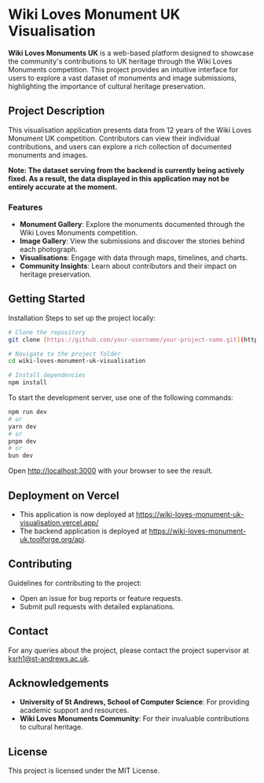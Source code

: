 # Wiki Loves Monument UK Visualisation

**Wiki Loves Monuments UK** is a web-based platform designed to showcase the community's contributions to UK heritage through the Wiki Loves Monuments competition. This project provides an intuitive interface for users to explore a vast dataset of monuments and image submissions, highlighting the importance of cultural heritage preservation.

## Project Description

This visualisation application presents data from 12 years of the Wiki Loves Monument UK competition. Contributors can view their individual contributions, and users can explore a rich collection of documented monuments and images.

**Note: The dataset serving from the backend is currently being actively fixed. As a result, the data displayed in this application may not be entirely accurate at the moment.**

### Features

- **Monument Gallery**: Explore the monuments documented through the Wiki Loves Monuments competition.
- **Image Gallery**: View the submissions and discover the stories behind each photograph.
- **Visualisations**: Engage with data through maps, timelines, and charts.
- **Community Insights**: Learn about contributors and their impact on heritage preservation.

## Getting Started

Installation
Steps to set up the project locally:
```bash
# Clone the repository
git clone [https://github.com/your-username/your-project-name.git](https://github.com/YuxinZhang214/wiki-loves-monument-uk-visualisation.git)

# Navigate to the project folder
cd wiki-loves-monument-uk-visualisation

# Install dependencies
npm install

```
To start the development server, use one of the following commands:

```bash
npm run dev
# or
yarn dev
# or
pnpm dev
# or
bun dev
```
Open [http://localhost:3000](http://localhost:3000) with your browser to see the result.

## Deployment on Vercel

- This application is now deployed at https://wiki-loves-monument-uk-visualisation.vercel.app/
- The backend application is deployed at https://wiki-loves-monument-uk.toolforge.org/api.

## Contributing

Guidelines for contributing to the project:

- Open an issue for bug reports or feature requests.
- Submit pull requests with detailed explanations.

## Contact
For any queries about the project, please contact the project supervisor at ksrh1@st-andrews.ac.uk.

## Acknowledgements
- **University of St Andrews, School of Computer Science**: For providing academic support and resources. 
- **Wiki Loves Monuments Community**: For their invaluable contributions to cultural heritage.

## License

This project is licensed under the MIT License.
